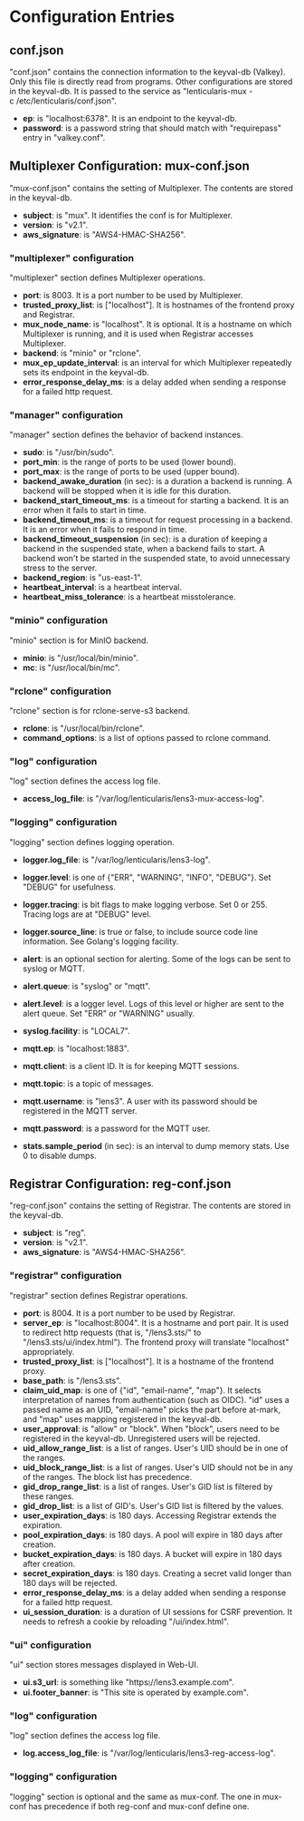 # Configuration Entries

## conf.json

"conf.json" contains the connection information to the keyval-db
(Valkey).  Only this file is directly read from programs.  Other
configurations are stored in the keyval-db.  It is passed to the
service as "lenticularis-mux -c /etc/lenticularis/conf.json".

- **ep**: is "localhost:6378".  It is an endpoint to the keyval-db.
- **password**: is a password string that should match with
  "requirepass" entry in "valkey.conf".

## Multiplexer Configuration: mux-conf.json

"mux-conf.json" contains the setting of Multiplexer.  The contents are
stored in the keyval-db.

- **subject**: is "mux".  It identifies the conf is for Multiplexer.
- **version**: is "v2.1".
- **aws_signature**: is "AWS4-HMAC-SHA256".

### "multiplexer" configuration

"multiplexer" section defines Multiplexer operations.

- **port**: is 8003.  It is a port number to be used by Multiplexer.
- **trusted_proxy_list**: is ["localhost"].  It is hostnames of the
  frontend proxy and Registrar.
- **mux_node_name**: is "localhost".  It is optional.  It is a
  hostname on which Multiplexer is running, and it is used when
  Registrar accesses Multiplexer.
- **backend**: is "minio" or "rclone".
- **mux_ep_update_interval**: is an interval for which Multiplexer
  repeatedly sets its endpoint in the keyval-db.
- **error_response_delay_ms**: is a delay added when sending a
  response for a failed http request.

### "manager" configuration

"manager" section defines the behavior of backend instances.

- **sudo**: is "/usr/bin/sudo".
- **port_min**: is the range of ports to be used (lower bound).
- **port_max**: is the range of ports to be used (upper bound).
- **backend_awake_duration** (in sec): is a duration a backend is
  running.  A backend will be stopped when it is idle for this
  duration.
- **backend_start_timeout_ms**: is a timeout for starting a backend.
  It is an error when it fails to start in time.
- **backend_timeout_ms**: is a timeout for request processing in a
  backend.  It is an error when it fails to respond in time.
- **backend_timeout_suspension** (in sec): is a duration of keeping a
  backend in the suspended state, when a backend fails to start.  A
  backend won't be started in the suspended state, to avoid
  unnecessary stress to the server.
- **backend_region**: is "us-east-1".
- **heartbeat_interval**: is a heartbeat interval.
- **heartbeat_miss_tolerance**: is a heartbeat misstolerance.

### "minio" configuration

"minio" section is for MinIO backend.

- **minio**: is "/usr/local/bin/minio".
- **mc**: is "/usr/local/bin/mc".

### "rclone" configuration

"rclone" section is for rclone-serve-s3 backend.

- **rclone**: is "/usr/local/bin/rclone".
- **command_options**: is a list of options passed to rclone command.

### "log" configuration

"log" section defines the access log file.

- **access_log_file**: is "/var/log/lenticularis/lens3-mux-access-log".

### "logging" configuration

"logging" section defines logging operation.

- **logger.log_file**: is "/var/log/lenticularis/lens3-log".
- **logger.level**: is one of {"ERR", "WARNING", "INFO", "DEBUG"}.
  Set "DEBUG" for usefulness.
- **logger.tracing**: is bit flags to make logging verbose.  Set 0 or
  255.  Tracing logs are at "DEBUG" level.
- **logger.source_line**: is true or false, to include source code
  line information.  See Golang's logging facility.

- **alert**: is an optional section for alerting.  Some of the logs
  can be sent to syslog or MQTT.
- **alert.queue**: is "syslog" or "mqtt".
- **alert.level**: is a logger level.  Logs of this level or higher
  are sent to the alert queue.  Set "ERR" or "WARNING" usually.

- **syslog.facility**: is "LOCAL7".

- **mqtt.ep**: is "localhost:1883".
- **mqtt.client**: is a client ID.  It is for keeping MQTT sessions.
- **mqtt.topic**: is a topic of messages.
- **mqtt.username**: is "lens3".  A user with its password should be
  registered in the MQTT server.
- **mqtt.password**: is a password for the MQTT user.

- **stats.sample_period** (in sec): is an interval to dump memory
  stats.  Use 0 to disable dumps.

## Registrar Configuration: reg-conf.json

"reg-conf.json" contains the setting of Registrar.  The contents are
stored in the keyval-db.

- **subject**: is "reg".
- **version**: is "v2.1".
- **aws_signature**: is "AWS4-HMAC-SHA256".

### "registrar" configuration

"registrar" section defines Registrar operations.

- **port**: is 8004.  It is a port number to be used by Registrar.
- **server_ep**: is "localhost:8004".  It is a hostname and port pair.
  It is used to redirect http requests (that is, "/lens3.sts/" to
  "/lens3.sts/ui/index.html").  The frontend proxy will translate
  "localhost" appropriately.
- **trusted_proxy_list**: is ["localhost"].  It is a hostname of
  the frontend proxy.
- **base_path**: is "/lens3.sts".
- **claim_uid_map**: is one of {"id", "email-name", "map"}.  It
  selects interpretation of names from authentication (such as OIDC).
  "id" uses a passed name as an UID, "email-name" picks the part
  before at-mark, and "map" uses mapping registered in the keyval-db.
- **user_approval**: is "allow" or "block".  When "block", users need
  to be registered in the keyval-db.  Unregistered users will be
  rejected.
- **uid_allow_range_list**: is a list of ranges.  User's UID should be
  in one of the ranges.
- **uid_block_range_list**: is a list of ranges.  User's UID should
  not be in any of the ranges.  The block list has precedence.
- **gid_drop_range_list**: is a list of ranges.  User's GID list is
  filtered by these ranges.
- **gid_drop_list**: is a list of GID's.  User's GID list is filtered
  by the values.
- **user_expiration_days**: is 180 days.  Accessing Registrar extends
  the expiration.
- **pool_expiration_days**: is 180 days.  A pool will expire in 180
  days after creation.
- **bucket_expiration_days**: is 180 days.  A bucket will expire in
  180 days after creation.
- **secret_expiration_days**: is 180 days.  Creating a secret valid
  longer than 180 days will be rejected.
- **error_response_delay_ms**: is a delay added when sending a
  response for a failed http request.
- **ui_session_duration**: is a duration of UI sessions for CSRF
  prevention.  It needs to refresh a cookie by reloading
  "/ui/index.html".

### "ui" configuration

"ui" section stores messages displayed in Web-UI.

- **ui.s3_url**: is something like "https⦂//lens3․example․com".
- **ui.footer_banner**: is "This site is operated by example.com".

### "log" configuration

"log" section defines the access log file.

- **log.access_log_file**: is "/var/log/lenticularis/lens3-reg-access-log".

### "logging" configuration

"logging" section is optional and the same as mux-conf.  The one in
mux-conf has precedence if both reg-conf and mux-conf define one.
